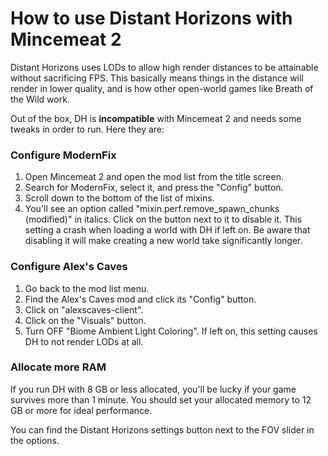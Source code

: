 # How to use Distant Horizons with Mincemeat 2

Distant Horizons uses LODs to allow high render distances to be attainable without sacrificing FPS. This basically means things in the distance will render in lower quality, and is how other open-world games like Breath of the Wild work.

Out of the box, DH is **incompatible** with Mincemeat 2 and needs some tweaks in order to run. Here they are:

### Configure ModernFix

1. Open Mincemeat 2 and open the mod list from the title screen.
2. Search for ModernFix, select it, and press the "Config" button.
3. Scroll down to the bottom of the list of mixins.
4. You'll see an option called "mixin.perf.remove_spawn_chunks (modified)" in italics. Click on the button next to it to disable it. This setting a crash when loading a world with DH if left on. Be aware that disabling it will make creating a new world take significantly longer.

### Configure Alex's Caves

1. Go back to the mod list menu.
2. Find the Alex's Caves mod and click its "Config" button.
3. Click on "alexscaves-client".
4. Click on the "Visuals" button.
5. Turn OFF "Biome Ambient Light Coloring". If left on, this setting causes DH to not render LODs at all.

### Allocate more RAM

If you run DH with 8 GB or less allocated, you'll be lucky if your game survives more than 1 minute. You should set your allocated memory to 12 GB or more for ideal performance.

You can find the Distant Horizons settings button next to the FOV slider in the options.

